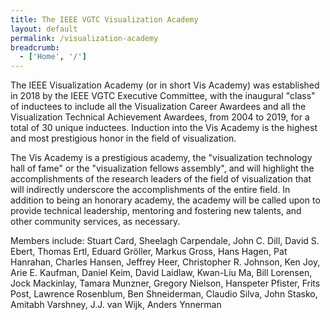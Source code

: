 ```yaml
---
title: The IEEE VGTC Visualization Academy
layout: default
permalink: /visualization-academy
breadcrumb:
  - ['Home', '/']
---
```


The IEEE Visualization Academy (or in short Vis Academy) was established in 2018 by the IEEE VGTC Executive Committee, with the inaugural "class" of inductees to include all the Visualization Career Awardees and all the Visualization Technical Achievement Awardees, from 2004 to 2019, for a total of 30 unique inductees. Induction into the Vis Academy is the highest and most prestigious honor in the field of visualization.

The Vis Academy is a prestigious academy, the "visualization technology hall of fame" or the "visualization fellows assembly", and will highlight the accomplishments of the research leaders of the field of visualization that will indirectly underscore the accomplishments of the entire field. In addition to being an honorary academy, the academy will be called upon to provide technical leadership, mentoring and fostering new talents, and other community services, as necessary.

Members include: Stuart Card, Sheelagh Carpendale, John C. Dill, David S. Ebert, Thomas Ertl, Eduard Gröller, Markus Gross, Hans Hagen, Pat Hanrahan, Charles Hansen, Jeffrey Heer, Christopher R. Johnson, Ken Joy, Arie E. Kaufman, Daniel Keim, David Laidlaw, Kwan-Liu Ma, Bill Lorensen, Jock Mackinlay, Tamara Munzner, Gregory Nielson, Hanspeter Pfister, Frits Post, Lawrence Rosenblum, Ben Shneiderman, Claudio Silva, John Stasko, Amitabh Varshney, J.J. van Wijk, Anders Ynnerman

